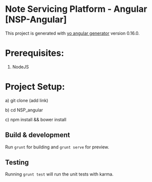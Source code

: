 # Note Servicing Platform - Angular [NSP-Angular]

This project is generated with [yo angular generator](https://github.com/yeoman/generator-angular)
version 0.16.0.


# Prerequisites:

  1. NodeJS

# Project Setup:

 a) git clone (add link)

 b) cd NSP_angular

 c) npm install && bower install

## Build & development

  Run `grunt` for building and `grunt serve` for preview.

## Testing

  Running `grunt test` will run the unit tests with karma.


